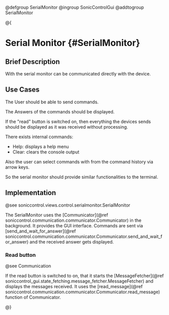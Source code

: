 @defgroup SerialMonitor
@ingroup SonicControlGui
@addtogroup SerialMonitor

@{

# Serial Monitor {#SerialMonitor}

## Brief Description

With the serial monitor can be communicated directly with the device.

## Use Cases

The User should be able to send commands.

The Answers of the commands should be displayed.

If the "read" button is switched on, then everything the devices sends should be displayed as it was received without processing.

There exists internal commands:
- Help: displays a help menu
- Clear: clears the console output

Also the user can select commands with from the command history via arrow keys.

So the serial monitor should provide similar functionalities to the terminal.

## Implementation

@see soniccontrol.views.control.serialmonitor.SerialMonitor

The SerialMonitor uses the [Communicator](@ref  soniccontrol.communication.communicator.Communicator) in the background. It provides the GUI interface. 
Commands are sent via [send_and_wait_for_answer](@ref  soniccontrol.communication.communicator.Communicator.send_and_wait_for_answer) and the received answer gets displayed.

### Read button

@see Communication

If the read button is switched to on, that it starts the [MessageFetcher](@ref soniccontrol_gui.state_fetching.message_fetcher.MessageFetcher) and displays the messages received. It uses the [read_message](@ref soniccontrol.communication.communicator.Communicator.read_message) function of Communicator.

@}
